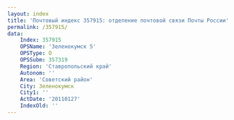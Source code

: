 ```yaml
---
layout: index
title: 'Почтовый индекс 357915: отделение почтовой связи Почты России'
permalink: /357915/
data:
    Index: 357915
    OPSName: 'Зеленокумск 5'
    OPSType: О
    OPSSubm: 357319
    Region: 'Ставропольский край'
    Autonom: ''
    Area: 'Советский район'
    City: Зеленокумск
    City1: ''
    ActDate: '20110127'
    IndexOld: ''
---
```

